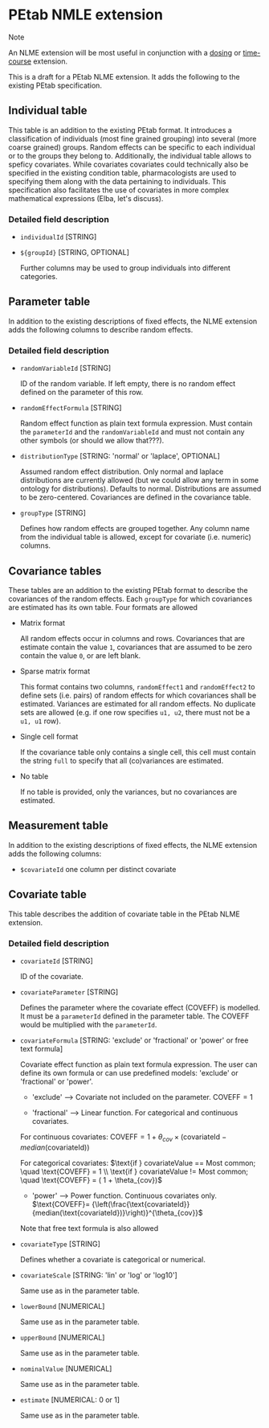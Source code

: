 # PEtab NMLE extension

> [!NOTE]  
> An NLME extension will be most useful in conjunction with a [dosing](https://github.com/PEtab-dev/PEtab/issues/564) or [time-course](https://github.com/dilpath/petab_timecourse) extension.

This is a draft for a PEtab NLME extension. It adds the following to the existing PEtab specification.

## Individual table

This table is an addition to the existing PEtab format. It introduces a classification of individuals (most fine grained grouping) into several (more coarse grained) groups. Random effects can be specific to each individual or to the groups they belong to. Additionally, the individual table allows to speficy covariates. While covariates covariates could technically also be specified in the existing condition table, pharmacologists are used to specifying them along with the data pertaining to individuals. This specification also facilitates the use of covariates in more complex mathematical expressions (Elba, let's discuss).

### Detailed field description

- `individualId` [STRING]
- `${groupId}` [STRING, OPTIONAL]

   Further columns may be used to group individuals into different categories.


## Parameter table

In addition to the existing descriptions of fixed effects, the NLME extension adds the following columns to describe random effects.

### Detailed field description

- `randomVariableId` [STRING]

   ID of the random variable. If left empty, there is no random effect defined on the parameter of this row.

- `randomEffectFormula` [STRING]

   Random effect function as plain text formula expression. Must contain the `parameterId` and the `randomVariableId` and must not contain any other symbols (or should we allow that???).

-  `distributionType` [STRING: 'normal' or 'laplace', OPTIONAL]

   Assumed random effect distribution. Only normal and laplace distributions are currently allowed (but we could allow any term in some ontology for distributions). Defaults to normal. Distributions are assumed to be zero-centered. Covariances are defined in the covariance table.

- `groupType` [STRING]

   Defines how random effects are grouped together. Any column name from the individual table is allowed, except for covariate (i.e. numeric) columns.

## Covariance tables

These tables are an addition to the existing PEtab format to describe the covariances of the random effects. Each `groupType` for which covariances are estimated has its own table. Four formats are allowed

- Matrix format

  All random effects occur in columns and rows. Covariances that are estimate contain the value `1`, covariances that are assumed to be zero contain the value `0`, or are left blank.

- Sparse matrix format

  This format contains two columns, `randomEffect1` and `randomEffect2` to define sets (i.e. pairs) of random effects for which covariances shall be estimated. Variances are estimated for all random effects. No duplicate sets are allowed (e.g. if one row specifies `u1, u2`, there must not be a `u1, u1` row).

- Single cell format

  If the covariance table only contains a single cell, this cell must contain the string `full` to specify that all (co)variances are estimated.

- No table

  If no table is provided, only the variances, but no covariances are estimated.
  
## Measurement table

In addition to the existing descriptions of fixed effects, the NLME extension adds the following columns:

- `$covariateId` one column per distinct covariate
  
## Covariate table

This table describes the addition of covariate table in the PEtab NLME extension.

### Detailed field description

- `covariateId` [STRING]

   ID of the covariate.

- `covariateParameter` [STRING]

   Defines the parameter where the covariate effect (COVEFF) is modelled. It must be a `parameterId` defined in the parameter table. The COVEFF would be multiplied with the `parameterId`.

-  `covariateFormula` [STRING: 'exclude' or 'fractional' or 'power' or free text formula]

   Covariate effect function as plain text formula expression. The user can define its own formula or can use predefined models: 'exclude' or 'fractional' or 'power'.
   - 'exclude' --> Covariate not included on the parameter.
   $\text{COVEFF}=1$

   - 'fractional' --> Linear function. For categorical and continuous covariates.
   
   For continuous covariates:
   $\text{COVEFF}= 1 + \theta_{cov} \times \left(\text{covariateId} - median(\text{covariateId})\right)$
   
   For categorical covariates:
   $\text{if }  covariateValue  ==  Most common; \quad  \text{COVEFF} = 1 \\
   \text{if }  covariateValue  !=  Most common; \quad \text{COVEFF} = ( 1 + \theta_{cov})$

   - 'power' --> Power function. Continuous covariates only.
   $\text{COVEFF}= {\left(\frac{\text{covariateId}}{median(\text{covariateId})}\right)}^{\theta_{cov}}$
   
   Note that free text formula is also allowed

- `covariateType` [STRING]

   Defines whether a covariate is categorical or numerical.

- `covariateScale` [STRING: 'lin' or 'log' or 'log10']

   Same use as in the parameter table.

- `lowerBound` [NUMERICAL]

   Same use as in the parameter table.
   
- `upperBound` [NUMERICAL]

   Same use as in the parameter table.
   
- `nominalValue` [NUMERICAL]

   Same use as in the parameter table.
   
- `estimate` [NUMERICAL: 0 or 1]

   Same use as in the parameter table.
